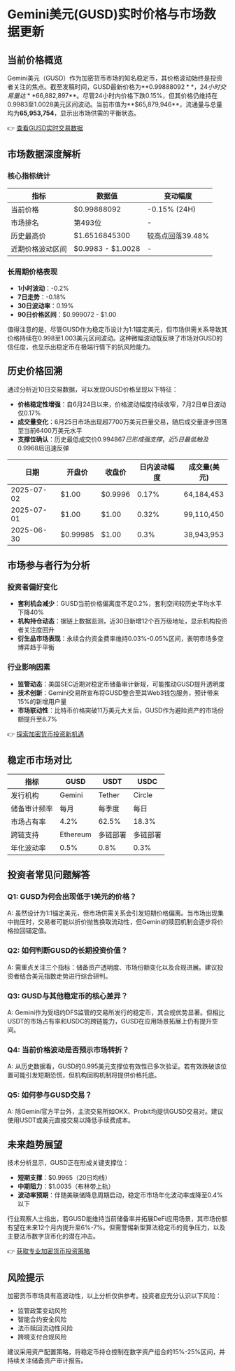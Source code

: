 # Gemini美元(GUSD)实时价格与市场数据更新

## 当前价格概览

Gemini美元（GUSD）作为加密货币市场的知名稳定币，其价格波动始终是投资者关注的焦点。截至发稿时间，GUSD最新价格为**$0.99888092**，24小时交易量达**$66,882,897**。尽管24小时内价格下跌0.15%，但其价格仍维持在0.9983至1.0028美元区间波动。当前市值为**$65,879,946**，流通量与总量均为**65,953,754**，显示出市场供需的平衡状态。

👉 [查看GUSD实时交易数据](https://bit.ly/okx_welcome)

## 市场数据深度解析

### 核心指标统计
| 指标                | 数据值              | 变动幅度       |
|---------------------|---------------------|----------------|
| 当前价格            | $0.99888092         | -0.15% (24H)   |
| 市场排名            | 第493位             | -              |
| 历史最高价          | $1.6516845300       | 较高点回落39.48%|
| 近期价格波动区间    | $0.9983 - $1.0028   | -              |

### 长周期价格表现
- **1小时波动**：-0.2%
- **7日走势**：-0.18%
- **30日波动率**：0.19%
- **90日价格区间**：$0.999072 - $1.00

值得注意的是，尽管GUSD作为稳定币设计为1:1锚定美元，但市场供需关系导致其价格持续在0.998至1.003美元区间波动。这种微幅波动既反映了市场对GUSD的信任度，也显示出稳定币在极端行情下的抗风险能力。

## 历史价格回溯

通过分析近10日交易数据，可以发现GUSD价格呈现以下特征：
- **价格稳定性增强**：自6月24日以来，价格波动幅度持续收窄，7月2日单日波动仅0.17%
- **成交量变化**：6月25日市场出现超7700万美元巨量交易，随后成交量逐步回落至当前6400万美元水平
- **支撑位确认**：历史最低成交价$0.994867已形成强支撑，近5日最低触及$0.9968后迅速反弹

| 日期       | 开盘价       | 收盘价       | 日内波动幅度 | 成交量(美元) |
|------------|--------------|--------------|--------------|--------------|
| 2025-07-02 | $1.00        | $0.9996      | 0.17%        | 64,184,453   |
| 2025-07-01 | $1.00        | $1.00        | 0.32%        | 99,110,450   |
| 2025-06-30 | $0.99985     | $1.00        | 0.3%         | 38,943,953   |

## 市场参与者行为分析

### 投资者偏好变化
- **套利机会减少**：GUSD当前价格偏离度不足0.2%，套利空间较历史平均水平下降40%
- **机构持仓动态**：据链上数据监测，近30日新增12个百万级地址，显示机构投资者关注度回升
- **衍生品市场表现**：永续合约资金费率维持0.03%-0.05%区间，表明市场多空博弈趋于平衡

### 行业影响因素
- **监管动态**：美国SEC近期对稳定币储备审计新规，可能推动GUSD提升透明度
- **技术创新**：Gemini交易所宣布将GUSD整合至其Web3钱包服务，预计带来15%的新增用户量
- **市场联动性**：比特币价格突破11万美元大关后，GUSD作为避险资产的市场份额提升至8.7%

👉 [探索加密货币投资新机遇](https://bit.ly/okx_welcome)

## 稳定币市场对比

| 指标            | GUSD         | USDT         | USDC         |
|-----------------|--------------|--------------|--------------|
| 发行机构        | Gemini       | Tether       | Circle       |
| 储备审计频率    | 每月         | 每季度       | 每日         |
| 市场占有率      | 4.2%         | 62.5%        | 18.3%        |
| 跨链支持        | Ethereum     | 多链部署     | 多链部署     |
| 年化波动率      | 0.5%         | 0.8%         | 0.3%         |

## 投资者常见问题解答

### Q1: GUSD为何会出现低于1美元的价格？
A: 虽然设计为1:1锚定美元，但市场供需关系会引发短期价格偏离。当市场出现集中抛压时，交易者可能以折价抛售换取流动性，但Gemini的赎回机制会逐步将价格拉回锚定值。

### Q2: 如何判断GUSD的长期投资价值？
A: 需重点关注三个指标：储备资产透明度、市场份额变化以及合规进展。建议投资者结合美元指数走势进行综合研判。

### Q3: GUSD与其他稳定币的核心差异？
A: Gemini作为受纽约DFS监管的交易所发行的稳定币，其合规优势显著。但相比USDT的市场占有率和USDC的跨链能力，GUSD在应用场景拓展上仍有提升空间。

### Q4: 当前价格波动是否预示市场转折？
A: 从历史数据看，GUSD的0.995美元支撑位有效性已多次验证。若有效跌破该位置可能引发短期恐慌，但机构回购机制将提供价格托底。

### Q5: 如何参与GUSD交易？
A: 除Gemini官方平台外，主流交易所如OKX、Probit均提供GUSD交易对。建议使用USDT或美元直接交易以降低手续费成本。

## 未来趋势展望

技术分析显示，GUSD正在形成关键支撑位：
- **短期支撑**：$0.9965（20日均线）
- **中期阻力**：$1.0035（布林带上轨）
- **波动率预期**：伴随美联储降息周期启动，稳定币市场年化波动率或降至0.4%以下

行业观察人士指出，若GUSD能维持当前储备率并拓展DeFi应用场景，其市场份额有望在未来12个月内提升至6%-7%。但需警惕新型算法稳定币的竞争压力，以及主要法币数字货币化的潜在冲击。

👉 [获取专业加密货币投资策略](https://bit.ly/okx_welcome)

## 风险提示
加密货币市场具有高波动性，以上分析仅供参考。投资者应充分认识以下风险：
- 监管政策变动风险
- 智能合约安全风险
- 法币赎回流动性风险
- 跨境支付合规风险

建议采用资产配置策略，将稳定币持仓控制在数字资产组合的15%-25%区间，并持续关注储备资产审计报告。